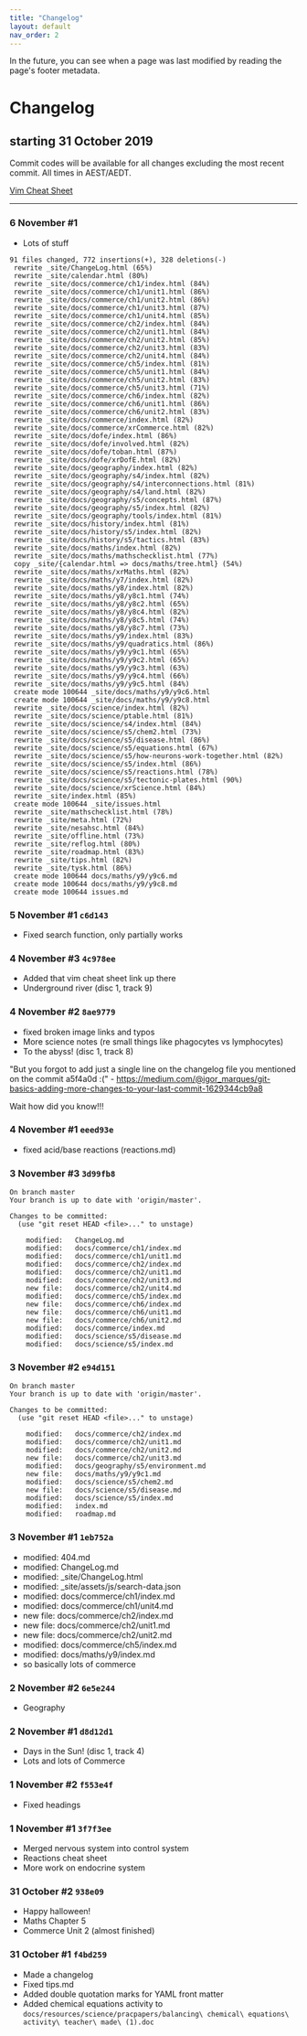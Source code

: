 ```yaml
---
title: "Changelog"
layout: default
nav_order: 2
---
```


In the future, you can see when a page was last modified by reading the page's footer metadata. 

# Changelog
## starting 31 October 2019

Commit codes will be available for all changes excluding the most recent commit. All times in AEST/AEDT.

[Vim Cheat Sheet](http://www.fprintf.net/vimCheatSheet.html)

***
### 6 November #1
- Lots of stuff
```
91 files changed, 772 insertions(+), 328 deletions(-)
 rewrite _site/ChangeLog.html (65%)
 rewrite _site/calendar.html (80%)
 rewrite _site/docs/commerce/ch1/index.html (84%)
 rewrite _site/docs/commerce/ch1/unit1.html (86%)
 rewrite _site/docs/commerce/ch1/unit2.html (86%)
 rewrite _site/docs/commerce/ch1/unit3.html (87%)
 rewrite _site/docs/commerce/ch1/unit4.html (85%)
 rewrite _site/docs/commerce/ch2/index.html (84%)
 rewrite _site/docs/commerce/ch2/unit1.html (84%)
 rewrite _site/docs/commerce/ch2/unit2.html (85%)
 rewrite _site/docs/commerce/ch2/unit3.html (83%)
 rewrite _site/docs/commerce/ch2/unit4.html (84%)
 rewrite _site/docs/commerce/ch5/index.html (81%)
 rewrite _site/docs/commerce/ch5/unit1.html (84%)
 rewrite _site/docs/commerce/ch5/unit2.html (83%)
 rewrite _site/docs/commerce/ch5/unit3.html (71%)
 rewrite _site/docs/commerce/ch6/index.html (82%)
 rewrite _site/docs/commerce/ch6/unit1.html (86%)
 rewrite _site/docs/commerce/ch6/unit2.html (83%)
 rewrite _site/docs/commerce/index.html (82%)
 rewrite _site/docs/commerce/xrCommerce.html (82%)
 rewrite _site/docs/dofe/index.html (86%)
 rewrite _site/docs/dofe/involved.html (82%)
 rewrite _site/docs/dofe/toban.html (87%)
 rewrite _site/docs/dofe/xrDofE.html (82%)
 rewrite _site/docs/geography/index.html (82%)
 rewrite _site/docs/geography/s4/index.html (82%)
 rewrite _site/docs/geography/s4/interconnections.html (81%)
 rewrite _site/docs/geography/s4/land.html (82%)
 rewrite _site/docs/geography/s5/concepts.html (87%)
 rewrite _site/docs/geography/s5/index.html (82%)
 rewrite _site/docs/geography/tools/index.html (81%)
 rewrite _site/docs/history/index.html (81%)
 rewrite _site/docs/history/s5/index.html (82%)
 rewrite _site/docs/history/s5/tactics.html (83%)
 rewrite _site/docs/maths/index.html (82%)
 rewrite _site/docs/maths/mathschecklist.html (77%)
 copy _site/{calendar.html => docs/maths/tree.html} (54%)
 rewrite _site/docs/maths/xrMaths.html (82%)
 rewrite _site/docs/maths/y7/index.html (82%)
 rewrite _site/docs/maths/y8/index.html (82%)
 rewrite _site/docs/maths/y8/y8c1.html (74%)
 rewrite _site/docs/maths/y8/y8c2.html (65%)
 rewrite _site/docs/maths/y8/y8c4.html (82%)
 rewrite _site/docs/maths/y8/y8c5.html (74%)
 rewrite _site/docs/maths/y8/y8c7.html (73%)
 rewrite _site/docs/maths/y9/index.html (83%)
 rewrite _site/docs/maths/y9/quadratics.html (86%)
 rewrite _site/docs/maths/y9/y9c1.html (65%)
 rewrite _site/docs/maths/y9/y9c2.html (65%)
 rewrite _site/docs/maths/y9/y9c3.html (63%)
 rewrite _site/docs/maths/y9/y9c4.html (66%)
 rewrite _site/docs/maths/y9/y9c5.html (84%)
 create mode 100644 _site/docs/maths/y9/y9c6.html
 create mode 100644 _site/docs/maths/y9/y9c8.html
 rewrite _site/docs/science/index.html (82%)
 rewrite _site/docs/science/ptable.html (81%)
 rewrite _site/docs/science/s4/index.html (84%)
 rewrite _site/docs/science/s5/chem2.html (73%)
 rewrite _site/docs/science/s5/disease.html (86%)
 rewrite _site/docs/science/s5/equations.html (67%)
 rewrite _site/docs/science/s5/how-neurons-work-together.html (82%)
 rewrite _site/docs/science/s5/index.html (86%)
 rewrite _site/docs/science/s5/reactions.html (78%)
 rewrite _site/docs/science/s5/tectonic-plates.html (90%)
 rewrite _site/docs/science/xrScience.html (84%)
 rewrite _site/index.html (85%)
 create mode 100644 _site/issues.html
 rewrite _site/mathschecklist.html (78%)
 rewrite _site/meta.html (72%)
 rewrite _site/nesahsc.html (84%)
 rewrite _site/offline.html (73%)
 rewrite _site/reflog.html (80%)
 rewrite _site/roadmap.html (83%)
 rewrite _site/tips.html (82%)
 rewrite _site/tysk.html (86%)
 create mode 100644 docs/maths/y9/y9c6.md
 create mode 100644 docs/maths/y9/y9c8.md
 create mode 100644 issues.md
 ```

### 5 November #1 `c6d143`
- Fixed search function, only partially works

### 4 November #3 `4c978ee`
- Added that vim cheat sheet link up there
- Underground river (disc 1, track 9)

### 4 November #2 `8ae9779`
- fixed broken image links and typos
- More science notes (re small things like phagocytes vs lymphocytes)
- To the abyss! (disc 1, track 8)

"But you forgot to add just a single line on the changelog file you mentioned on the commit a5f4a0d :(" - https://medium.com/@igor_marques/git-basics-adding-more-changes-to-your-last-commit-1629344cb9a8 

Wait how did you know!!!

### 4 November #1 `eeed93e`
- fixed acid/base reactions (reactions.md)

### 3 November #3 `3d99fb8`
```
On branch master
Your branch is up to date with 'origin/master'.

Changes to be committed:
  (use "git reset HEAD <file>..." to unstage)

	modified:   ChangeLog.md
	modified:   docs/commerce/ch1/index.md
	modified:   docs/commerce/ch1/unit1.md
	modified:   docs/commerce/ch2/index.md
	modified:   docs/commerce/ch2/unit1.md
	modified:   docs/commerce/ch2/unit3.md
	new file:   docs/commerce/ch2/unit4.md
	modified:   docs/commerce/ch5/index.md
	new file:   docs/commerce/ch6/index.md
	new file:   docs/commerce/ch6/unit1.md
	new file:   docs/commerce/ch6/unit2.md
	modified:   docs/commerce/index.md
	modified:   docs/science/s5/disease.md
	modified:   docs/science/s5/index.md
```


### 3 November #2 `e94d151`
```
On branch master
Your branch is up to date with 'origin/master'.

Changes to be committed:
  (use "git reset HEAD <file>..." to unstage)

	modified:   docs/commerce/ch2/index.md
	modified:   docs/commerce/ch2/unit1.md
	modified:   docs/commerce/ch2/unit2.md
	new file:   docs/commerce/ch2/unit3.md
	modified:   docs/geography/s5/environment.md
	new file:   docs/maths/y9/y9c1.md
	modified:   docs/science/s5/chem2.md
	new file:   docs/science/s5/disease.md
	modified:   docs/science/s5/index.md
	modified:   index.md
	modified:   roadmap.md
```

### 3 November #1 `1eb752a`
- 	modified:   404.md
-	modified:   ChangeLog.md
-	modified:   _site/ChangeLog.html
-	modified:   _site/assets/js/search-data.json
-	modified:   docs/commerce/ch1/index.md
-	modified:   docs/commerce/ch1/unit4.md
-	new file:   docs/commerce/ch2/index.md
-	new file:   docs/commerce/ch2/unit1.md
-	new file:   docs/commerce/ch2/unit2.md
-	modified:   docs/commerce/ch5/index.md
-	modified:   docs/maths/y9/index.md
- so basically lots of commerce

### 2 November #2 `6e5e244` 
- Geography 

### 2 November #1 `d8d12d1`
- Days in the Sun! (disc 1, track 4)
- Lots and lots of Commerce

### 1 November #2 `f553e4f`
- Fixed headings

### 1 November #1 `3f7f3ee`
- Merged nervous system into control system
- Reactions cheat sheet
- More work on endocrine system

### 31 October #2 `938e09`
- Happy halloween!
- Maths Chapter 5
- Commerce Unit 2 (almost finished)

### 31 October #1 `f4bd259`

- Made a changelog
- Fixed tips.md
- Added double quotation marks for YAML front matter
- Added chemical equations activity to `docs/resources/science/pracpapers/balancing\ chemical\ equations\ activity\ teacher\ made\ (1).doc`